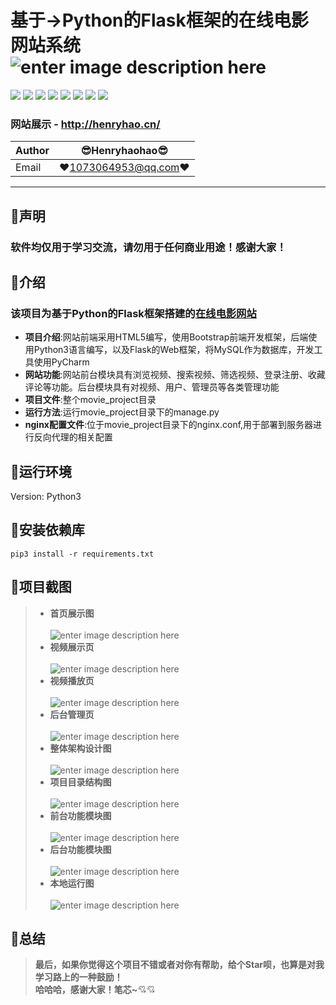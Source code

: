 基于->Python的Flask框架的在线电影网站系统 ![enter image description here](Pic/logo.png)
===========================
![](https://img.shields.io/badge/Python-3.6.3-green.svg) ![](https://img.shields.io/badge/Flask-0.12.2-green.svg) ![](https://img.shields.io/badge/Flask_MySQLdb-0.2.0-green.svg) ![](https://img.shields.io/badge/Flask_SQLAlchemy-2.3.2-green.svg) ![](https://img.shields.io/badge/WTForms-2.1-green.svg) ![](https://img.shields.io/badge/Werkzeug-0.14.1-green.svg) ![](https://img.shields.io/badge/Flask_WTF-0.14.2-green.svg) ![](https://img.shields.io/badge/Flask_Script-2.0.6-green.svg)  
### 网站展示 - http://henryhao.cn/
|Author|:sunglasses:Henryhaohao:sunglasses:|
|---|---
|Email|:hearts:1073064953@qq.com:hearts:

    
****
## :dolphin:声明
### 软件均仅用于学习交流，请勿用于任何商业用途！感谢大家！
## :dolphin:介绍
### 该项目为基于Python的Flask框架搭建的[在线电影网站](http://henryhao.cn/)
- **项目介绍**:网站前端采用HTML5编写，使用Bootstrap前端开发框架，后端使用Python3语言编写，以及Flask的Web框架，将MySQL作为数据库，开发工具使用PyCharm
- **网站功能**:网站前台模块具有浏览视频、搜索视频、筛选视频、登录注册、收藏评论等功能。后台模块具有对视频、用户、管理员等各类管理功能
- **项目文件**:整个movie_project目录
- **运行方法**:运行movie_project目录下的manage.py
- **nginx配置文件**:位于movie_project目录下的nginx.conf,用于部署到服务器进行反向代理的相关配置
## :dolphin:运行环境
Version: Python3
## :dolphin:安装依赖库
```
pip3 install -r requirements.txt
```
## :dolphin:项目截图
> - **首页展示图**<br><br>
![enter image description here](Pic/home_preview.png)
> - **视频展示页**<br><br>
![enter image description here](Pic/video.png)
> - **视频播放页**<br><br>
![enter image description here](Pic/play.png)
> - **后台管理页**<br><br>
![enter image description here](Pic/admin_preview.png)
> - **整体架构设计图**<br><br>
![enter image description here](Pic/website.png)
> - **项目目录结构图**<br><br>
![enter image description here](Pic/project_catolog.png)
> - **前台功能模块图**<br><br>
![enter image description here](Pic/home.png)
> - **后台功能模块图**<br><br>
![enter image description here](Pic/admin.png)
> - **本地运行图**<br><br>
![enter image description here](Pic/run.png)
## :dolphin:**总结**
> **最后，如果你觉得这个项目不错或者对你有帮助，给个Star呗，也算是对我学习路上的一种鼓励！<br>
 哈哈哈，感谢大家！笔芯~**:cupid::cupid:
